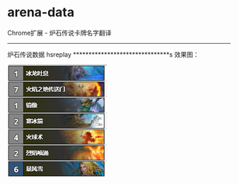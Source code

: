 # arena-data
Chrome扩展 - 炉石传说卡牌名字翻译
******************************
炉石传说数据
hsreplay
*******************************s
效果图：

![image](https://github.com/Lynn524552751/arena-data/raw/master/img/eg.png)
